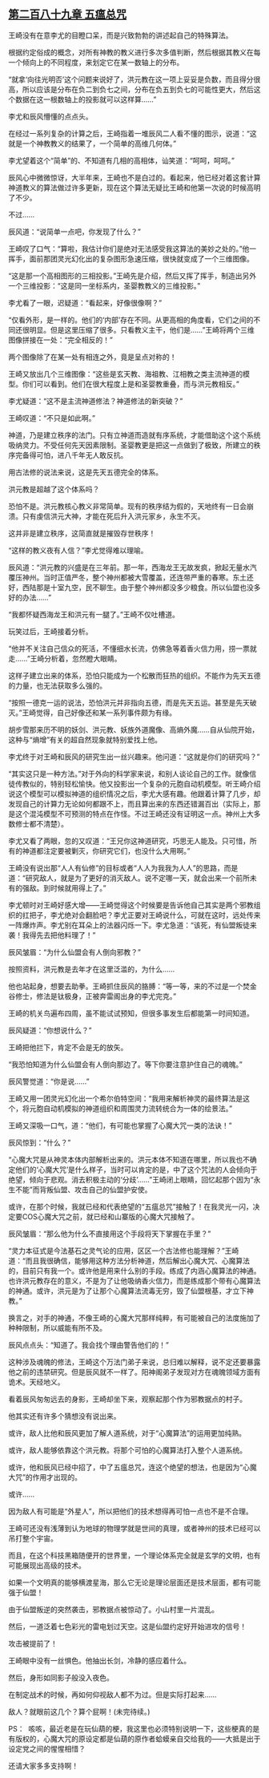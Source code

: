 ## [第二百八十九章 五瘟总咒](https://www.xxbiquge.com/11_11207/8973321.html)


  王崎没有在意李尤的目瞪口呆，而是兴致勃勃的讲述起自己的特殊算法。

  根据约定俗成的概念，对所有神教的教义进行多次多值判断，然后根据其教义在每一个倾向上的不同程度，来划定它在某一数轴上的分布。

  “就拿‘向往光明否’这个问题来说好了，洪元教在这一项上妥妥是负数，而且得分很高，所以应该是分布在负二到负七之间，分布在负五到负七的可能性更大，然后这个数据在这一根数轴上的投影就可以这样算……”

  李尤和辰风懵懂的点点头。

  在经过一系列复杂的计算之后，王崎指着一堆辰风二人看不懂的图示，说道：“这就是一个神教教义的结果了，一个简单的高维几何体。”

  李尤望着这个“简单”的、不知道有几相的高相体，讪笑道：“呵呵，呵呵。”

  辰风心中微微惊讶，大半年来，王崎也不是白过的。看起来，他已经对着这套计算神道教义的算法做过许多更新，现在这个算法无疑比王崎和他第一次说的时候高明了不少。

  不过……

  辰风道：“说简单一点吧，你发现了什么？”

  王崎叹了口气：“算啦，我估计你们是绝对无法感受我这算法的美妙之处的。”他一挥手，面前那团灵光幻化出的复杂图形急速压缩，很快就变成了一个三维图像。

  “这是那一个高相图形的三相投影。”王崎先是介绍，然后又挥了挥手，制造出另外一个三维投影：“这是同一坐标系内，圣婴教教义的三维投影。”

  李尤看了一眼，迟疑道：“看起来，好像很像啊？”

  “仅看外形，是一样的。他们的‘内部’存在不同。从更高相的角度看，它们之间的不同还很明显。但是这里压缩了很多。只看教义主干，他们是……”王崎将两个三维图像拼接在一处：“完全相反的！”

  两个图像除了在某一处有相连之外，竟是呈点对称的！

  王崎又放出几个三维图像：“这些是玄天教、海祖教、江相教之类主流神道的模型。你们可以看到。他们在很大程度上是和圣婴教重叠，而与洪元教相反。”

  李尤疑道：“这不是主流神道修法？神道修法的新突破？”

  王崎叹道：“不只是如此啊。”

  神道，乃是建立秩序的法门。只有立神道而造就有序系统，才能借助这个这个系统吸纳灵力。不受任何先天因素限制。圣婴教更是把这一点做到了极致，所建立的秩序完备得可怕，进八千年无人敢反抗。

  用古法修的说法来说，这是先天五德完全的体系。

  洪元教是超越了这个体系吗？

  恐怕不是。洪元教核心教义非常简单。现有的秩序结为假的，天地终有一日会崩溃。只有虔信洪元大神，才能在死后升入洪元家乡，永生不灭。

  这并非是建立秩序，这简直就是摧毁存世秩序！

  “这样的教义夜有人信？”李尤觉得难以理喻。

  辰风道：“洪元教的兴盛是在三年前。那一年，西海龙王无故发疯，掀起无量水汽覆压神州。当时正值严冬，整个神州都被大雪覆盖，还连带严重的春寒。东土还好，西陆那是十室九空，民不聊生。由于整个神州都没多少粮食。所以仙盟也没多好的办法……”

  “我都怀疑西海龙王和洪元有一腿了。”王崎不仅吐槽道。

  玩笑过后，王崎接着分析。

  “他并不关注自己信众的死活，不懂细水长流，仿佛急等着香火信力用，捞一票就走……”王崎分析着，忽然瞪大眼睛。

  这样子建立出来的体系，恐怕只能成为一个松散而狂热的组织。不能作为先天五德的力量，也无法获取多么强的。

  “按照一德克一运的说法，恐怕洪元并非指向五德，而是先天五运。甚至是先天破灭。”王崎觉得，自己好像还和某一系列事件颇为有缘。

  胡步雪那来历不明的妖剑、洪元教、妖族外道魔像、高熵外魔……自从仙院开始，这种与“熵增”有关的超自然现象就特别爱找上他。

  李尤终于对王崎和辰风的研究生出一丝兴趣来。他问道：“这就是你们的研究吗？”

  “其实这只是一种方法。”对于外向的科学家来说，和别人谈论自己的工作。就像信徒传教似的，特别轻松愉快。他又投影出一个复杂的元胞自动机模型。听王崎介绍说这个模型可以模拟神道的组织情况之后，李尤大感有趣。他跟着计算了几步，却发现自己的计算力无论如何都跟不上，而且算出来的东西还错漏百出（实际上，那是这个混沌模型不可预测的特点在作怪。不过王崎还没有证明这一点。神州上大多数修士都不清楚）。

  李尤又看了两眼，忽的又叹道：“王兄你这神道研究，巧思无人能及。只可惜，所有的神道都注定要被剿灭，你研究它们，也没什么大用啊。”

  王崎没有说出那“人人有仙修”的目标或者“人人为我我为人人”的思路，而是道：“研究敌人，就是为了更好的消灭敌人。说不定哪一天，就会出来一个前所未有的强敌。到时候就用得上了。”

  李尤顿时对王崎好感大增——王崎觉得这个时候要是告诉他自己其实是两个邪教组织的扛把子，李尤绝对会翻脸吧？李尤正要对王崎说什么，可就在这时，远处传来一阵爆炸声。李尤别在耳朵上的法器闪烁一下。李尤急道：“该死，有仙盟叛徒来袭！我得先去把他料理了！”

  辰风皱眉：“为什么仙盟会有人倒向邪教？”

  按照资料，洪元教是去年才在这里泛滥的，为什么……

  他也站起身，想要去助拳。王崎抓住辰风的胳膊：“等一等，来的不过是一个焚金谷修士，修法是钛极身，正被奔雷阁出身的李尤完克。”

  王崎的机关鸟遍布四周，虽不能试试预知，但很多事发生后都能第一时间知道。

  辰风疑道：“你想说什么？”

  王崎把他拦下，肯定不会是无的放矢。

  “我恐怕知道为什么仙盟会有人倒向那边了。等下你要注意护住自己的魂魄。”

  辰风警觉道：“你是说……”

  王崎又用一团灵光幻化出一个希尔伯特空间：“我用来解析神灵的最终算法是这个，将元胞自动机模拟的神道组织和周围灵力流转统合为一体的绘景法。”

  王崎又深吸一口气，道：“他们，有可能也掌握了心魔大咒一类的法诀！”

  辰风惊到：“什么？”

  “心魔大咒是从神灵本体内部解析出来的。洪元本体不知道在哪里，所以我也不确定他们的‘心魔大咒’是什么样子，当时可以肯定的是，中了这个咒法的人会倾向于绝望，倾向于悲观。消去积极主动的‘分歧’……”王崎闭上眼睛，回忆起那个因为“永生不能”而背叛仙盟、攻击自己的仙盟护安使。

  或许，在那个时候，我就已经和代表绝望的“五瘟总咒”接触了！在我灵光一闪，决定要COS心魔大咒之前，就已经和山寨版的心魔大咒接触了。

  辰风皱眉：“那么他为什么不直接用这个手段将天下掌握在手里？”

  “灵力本征式是今法基石之灵气论的应用，区区一个古法修也能理解？”王崎道：“而且我很确信，能够用这种方法分析神道，然后解出心魔大咒、心魔算法的，目前只有我一个。或许他是用来什么别的手段。练成了内涵心魔算法的神通。也许洪元教存在的意义，不是为了让他吸纳香火信力，而是练成那个带有心魔算法的神通。或许，洪元是为了让那个心魔算法流毒无穷，毁了仙盟根基，才立下神教。”

  换言之，对手的神通，不像王崎的心魔大咒那样纯粹，有可能被自己的法度施加了种种限制，所以威能有所不及。

  辰风点点头：“知道了。我会找个理由警告他们的！”

  这种涉及魂魄的修法，王崎这个万法门弟子来说，总归难以解释，说不定还要暴露他之前的违禁研究。但是辰风就不一样了。阳神阁弟子发现对方在魂魄领域方面有诡术。天经地义。

  看着辰风匆匆远去的身影，王崎却坐下来，观察起那个作为邪教据点的村子。

  他其实还有许多个猜想没有说出来。

  或许，敌人比他和辰风更加了解人道系统，对于“心魔算法”的运用更加纯熟。

  或许，敌人能够依靠这个洪元教。将那个可怕的心魔算法打入整个人道系统。

  或许，他和辰风已经中招了，中了五瘟总咒，连这个绝望的想法，也是因为“心魔大咒”的作用才出现的。

  或许……

  因为敌人有可能是“外星人”，所以把他们的技术想得再可怕一点也不是不合理。

  王崎可还没有浅薄到认为地球的物理学就是世间的真理，或者神州的技术已经可以吊打整个宇宙。

  而且，在这个科技黑箱随便开的世界里，一个理论体系完全就是玄学的文明，也有可能展现出高级的技术。

  如果一个文明真的能够横渡星海，那么它无论是理论层面还是技术层面，都有可能强于仙盟！

  由于仙盟叛逆的突然袭击，邪教据点被惊动了。小山村里一片混乱。

  然后，一道泛着七色彩光的雷电划过天空。这是仙盟约定好开始进攻的信号！

  攻击被提前了！

  王崎眼中没有一丝惧色。他抽出长剑，冷静的感应着什么。

  然后，身形如同影子般没入夜色。

  在制定战术的时候，再如何仰视敌人都不为过。但是实际打起来……

  敌人？就眼前这几个？算个屁啊！(未完待续。)

  PS：  咳咳，最近老是在玩仙葫的梗，我这里也必须特别说明一下，这些梗真的是有版权的，心魔大咒的原设定都是仙葫的原作者蛤蟆亲自交给我的——大抵是出于设定党之间的惺惺相惜？

  还请大家多多支持啊！
